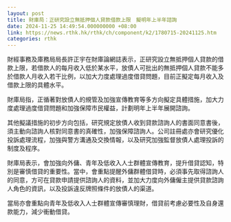 ```yaml
---
layout: post
title: 財庫局：正研究設立無抵押個人貸款借款上限　擬明年上半年諮詢
date: 2024-11-25 14:49:54.000000000 +08:00
link: https://news.rthk.hk/rthk/ch/component/k2/1780715-20241125.htm
categories: rthk
---
```


財經事務及庫務局局長許正宇在財庫論網誌表示，正研究設立無抵押個人貸款的借款上限，若借款人的每月收入低於某水平，放債人可批出的無抵押個人貸款不能多於借款人月收入若干比例，以加大力度處理過度借貸問題，目前正擬定每月收入及借款上限的具體水平。

財庫局指，正循著對放債人的規管及加強宣傳教育等多方向擬定具體措施，加大力度處理過度借貸問題和加強保障市民權益，計劃明年上半年展開諮詢。

其他擬議措施的初步方向包括，研究規定放債人收到貸款諮詢人的書面同意書後，須主動向諮詢人核對同意書的真確性，加強保障諮詢人。公司註冊處亦會研究優化投訴處理流程，加強與警方溝通及交換情報，以及研究加強監督放債人處理投訴的制度及程序。

財庫局表示，會加強向外傭、青年及低收入人士群體宣傳教育，提升借貸認知，特別是審慎借貸的重要性。當中，會重點提醒外傭群體借貸時，必須事先取得諮詢人的同意，方可在貸款申請提供諮詢人的資料，並加大力度向外傭僱主提供貸款諮詢人角色的資訊，以及投訴違反牌照條件的放債人的渠道。

當局亦會重點向青年及低收入人士群體宣傳審慎理財，借貸前考慮必要性及自身還款能力，減少衝動借貸。
